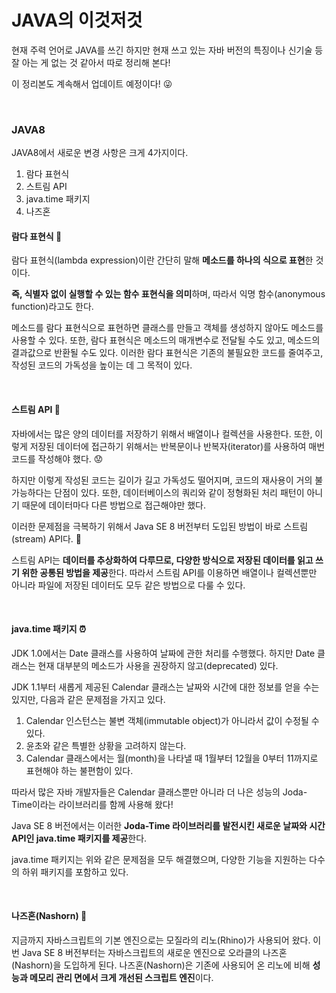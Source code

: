# JAVA의 이것저것

현재 주력 언어로 JAVA를 쓰긴 하지만 현재 쓰고 있는 자바 버전의 특징이나 신기술 등 잘 아는 게 없는 것 같아서 따로 정리해 본다! 

이 정리본도 계속해서 업데이트 예정이다! 😜

<br>

### JAVA8

JAVA8에서 새로운 변경 사항은 크게 4가지이다.

1. 람다 표현식
2. 스트림 API
3. java.time 패키지
4. 나즈혼



#### 람다 표현식 🧩

람다 표현식(lambda expression)이란 간단히 말해 **메소드를 하나의 식으로 표현**한 것이다.

**즉, 식별자 없이 실행할 수 있는 함수 표현식을 의미**하며, 따라서 익명 함수(anonymous function)라고도 한다.

 메소드를 람다 표현식으로 표현하면 클래스를 만들고 객체를 생성하지 않아도 메소드를 사용할 수 있다. 또한, 람다 표현식은 메소드의 매개변수로 전달될 수도 있고, 메소드의 결과값으로 반환될 수도 있다. 이러한 람다 표현식은 기존의 불필요한 코드를 줄여주고, 작성된 코드의 가독성을 높이는 데 그 목적이 있다.

<br>

#### 스트림 API 🌊

자바에서는 많은 양의 데이터를 저장하기 위해서 배열이나 컬렉션을 사용한다. 또한, 이렇게 저장된 데이터에 접근하기 위해서는 반복문이나 반복자(iterator)를 사용하여 매번 코드를 작성해야 했다. 😟

하지만 이렇게 작성된 코드는 길이가 길고 가독성도 떨어지며, 코드의 재사용이 거의 불가능하다는 단점이 있다. 또한, 데이터베이스의 쿼리와 같이 정형화된 처리 패턴이 아니기 때문에 데이터마다 다른 방법으로 접근해야만 했다.

이러한 문제점을 극복하기 위해서 Java SE 8 버전부터 도입된 방법이 바로 스트림(stream) API다. 🧐

스트림 API는 **데이터를 추상화하여 다루므로, 다양한 방식으로 저장된 데이터를 읽고 쓰기 위한 공통된 방법을 제공**한다. 따라서 스트림 API를 이용하면 배열이나 컬렉션뿐만 아니라 파일에 저장된 데이터도 모두 같은 방법으로 다룰 수 있다.

<br>

#### java.time 패키지 ⏰

 JDK 1.0에서는 Date 클래스를 사용하여 날짜에 관한 처리를 수행했다. 하지만 Date 클래스는 현재 대부분의 메소드가 사용을 권장하지 않고(deprecated) 있다.

JDK 1.1부터 새롭게 제공된 Calendar 클래스는 날짜와 시간에 대한 정보를 얻을 수는 있지만, 다음과 같은 문제점을 가지고 있다.

1. Calendar 인스턴스는 불변 객체(immutable object)가 아니라서 값이 수정될 수 있다.
2. 윤초와 같은 특별한 상황을 고려하지 않는다.
3. Calendar 클래스에서는 월(month)을 나타낼 때 1월부터 12월을 0부터 11까지로 표현해야 하는 불편함이 있다.

따라서 많은 자바 개발자들은 Calendar 클래스뿐만 아니라 더 나은 성능의 Joda-Time이라는 라이브러리를 함께 사용해 왔다!

Java SE 8 버전에서는 이러한 **Joda-Time 라이브러리를 발전시킨 새로운 날짜와 시간 API인 java.time 패키지를 제공**한다.

java.time 패키지는 위와 같은 문제점을 모두 해결했으며, 다양한 기능을 지원하는 다수의 하위 패키지를 포함하고 있다.

<br>

#### 나즈혼(Nashorn) 🦾

지금까지 자바스크립트의 기본 엔진으로는 모질라의 리노(Rhino)가 사용되어 왔다. 이번 Java SE 8 버전부터는 자바스크립트의 새로운 엔진으로 오라클의 나즈혼(Nashorn)을 도입하게 된다. 나즈혼(Nashorn)은 기존에 사용되어 온 리노에 비해 **성능과 메모리 관리 면에서 크게 개선된 스크립트 엔진**이다. 